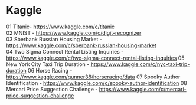 # Kaggle

01 Titanic- https://www.kaggle.com/c/titanic	
02 MNIST - https://www.kaggle.com/c/digit-recognizer	
03 Sberbank Russian Housing Market - https://www.kaggle.com/c/sberbank-russian-housing-market	
04 Two Sigma Connect Rental Listing Inquiries - https://www.kaggle.com/c/two-sigma-connect-rental-listing-inquiries
05 New York City Taxi Trip Duration - https://www.kaggle.com/c/nyc-taxi-trip-duration
06 Horse Racing - https://www.kaggle.com/gunner38/horseracing/data
07 Spooky Author Identification - https://www.kaggle.com/c/spooky-author-identification
08 Mercari Price Suggestion Challenge - https://www.kaggle.com/c/mercari-price-suggestion-challenge
